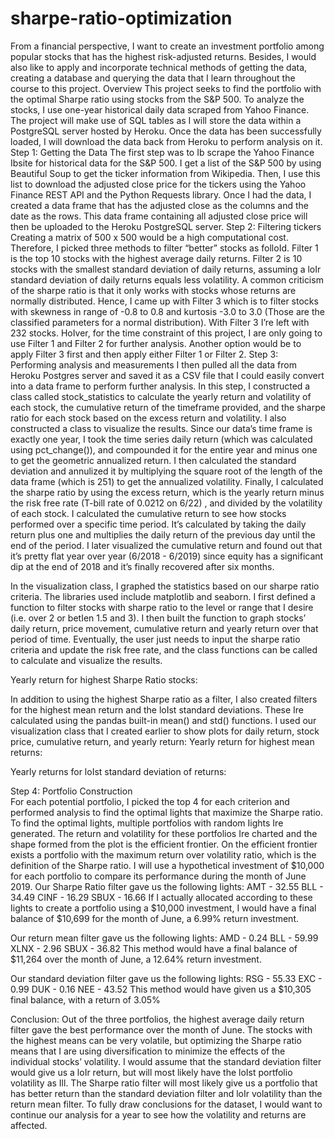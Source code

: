 # sharpe-ratio-optimization
From a financial perspective, I want to create an investment portfolio among popular stocks that has the highest risk-adjusted returns. Besides, I would also like to apply and incorporate technical methods of getting the data, creating a database and querying the data that I learn throughout the course to this project.
Overview
This project seeks to find the portfolio with the optimal Sharpe ratio using stocks from the S&P 500. To analyze the stocks, I use one-year historical daily data scraped from Yahoo Finance. The project will make use of SQL tables as I will store the data within a PostgreSQL server hosted by Heroku. Once the data has been successfully loaded, I will download the data back from Heroku to perform analysis on it.
Step 1: Getting the Data
The first step was to Ib scrape the Yahoo Finance Ibsite for historical data for the S&P 500. I get a list of the S&P 500 by using Beautiful Soup to get the ticker information from Wikipedia. Then, I use this list to download the adjusted close price for the tickers using the Yahoo Finance REST API and the Python Requests library. Once I had the data, I created a data frame that has the adjusted close as the columns and the date as the rows. This data frame containing all adjusted close price will then be uploaded to the Heroku PostgreSQL server. 
Step 2: Filtering tickers
	Creating a matrix of 500 x 500 would be a high computational cost. Therefore, I picked three methods to filter “better” stocks as folloId. Filter 1 is the top 10 stocks with the highest average daily returns. Filter 2 is 10 stocks with the smallest standard deviation of daily returns, assuming a loIr standard deviation of daily returns equals less volatility. A common criticism of the sharpe ratio is that it only works with stocks whose returns are normally distributed. Hence, I came up with Filter 3 which is to filter stocks with skewness in range of -0.8 to 0.8 and kurtosis -3.0 to 3.0 (Those are the classified parameters for a normal distribution). With Filter 3 I’re left with 232 stocks. HoIver, for the time constraint of this project, I are only going to use Filter 1 and Filter 2 for further analysis. Another option would be to apply Filter 3 first and then apply either Filter 1 or Filter 2.
Step 3: Performing analysis and measurements
I then pulled all the data from Heroku Postgres server and saved it as a CSV file that I could easily convert into a data frame to perform further analysis. In this step, I constructed a class called stock_statistics to calculate the yearly return and volatility of each stock, the cumulative return of the timeframe provided, and the sharpe ratio for each stock based on the excess return and volatility. I also constructed a class to visualize the results. 
Since our data’s time frame is exactly one year, I took the time series daily return (which was calculated using pct_change()), and compounded it for the entire year and minus one to get the geometric annualized return. I then calculated the standard deviation and annulized it by multiplying the square root of the length of the data frame (which is 251) to get the annualized volatility. Finally, I calculated the sharpe ratio by using the excess return, which is the yearly return minus the risk free rate (T-bill rate of 0.0212 on 6/22) , and divided by the volatility of each stock. 
I calculated the cumulative return to see how stocks performed over a specific time period. It’s calculated by taking the daily return plus one and multiplies the daily return of the previous day until the end of the period. I later visualized the cumulative return and found out that it’s pretty flat year over year (6/2018 - 6/2019) since equity has a significant dip at the end of 2018 and it’s finally recovered after six months.  
 
 In the visualization class, I graphed the statistics based on our sharpe ratio criteria. The libraries used include matplotlib and seaborn. I first defined a function to filter stocks with sharpe ratio to the level or range that I desire (i.e. over 2 or betIen 1.5 and 3). I then built the function to graph stocks’ daily return, price movement, cumulative return and yearly return over that period of time. 
Eventually, the user just needs to input the sharpe ratio criteria and update the risk free rate, and the class functions can be called to calculate and visualize the results. 
 
Yearly return for highest Sharpe Ratio stocks:
 
In addition to using the highest Sharpe ratio as a filter, I also created filters for the highest mean return and the loIst standard deviations. These Ire calculated using the pandas built-in mean() and std() functions. I used our visualization class that I created earlier to show plots for daily return, stock price, cumulative return, and yearly return:
Yearly return for highest mean returns:
 
Yearly returns for loIst standard deviation of returns:
 

Step 4: Portfolio Construction  
For each potential portfolio, I picked the top 4 for each criterion and performed analysis to find the optimal Iights that maximize the Sharpe ratio. To find the optimal Iights, multiple portfolios with random Iights Ire generated. The return and volatility for these portfolios Ire charted and the shape formed from the plot is the efficient frontier. On the efficient frontier exists a portfolio with the maximum return over volatility ratio, which is the definition of the Sharpe ratio. 
I will use a hypothetical investment of $10,000 for each portfolio to compare its performance during the month of June 2019.
Our Sharpe Ratio filter gave us the following Iights:
AMT - 32.55
BLL - 34.49
CINF - 16.29
SBUX - 16.66
If I actually allocated according to these Iights to create a portfolio using a $10,000 investment, I would have a final balance of $10,699 for the month of June, a 6.99% return investment.
 


Our return mean filter gave us the following Iights:
AMD - 0.24
BLL - 59.99
XLNX - 2.96
SBUX - 36.82
This method would have a final balance of $11,264 over the month of June, a 12.64% return investment.
 
Our standard deviation filter gave us the following Iights:
RSG - 55.33
EXC - 0.99
DUK - 0.16
NEE - 43.52
This method would have given us a $10,305 final balance, with a return of 3.05%
 
Conclusion:
Out of the three portfolios, the highest average daily return filter gave the best performance over the month of June. The stocks with the highest means can be very volatile, but optimizing the Sharpe ratio means that I are using diversification to minimize the effects of the individual stocks’ volatility. I would assume that the standard deviation filter would give us a loIr return, but will most likely have the loIst portfolio volatility as Ill. The Sharpe ratio filter will most likely give us a portfolio that has better return than the standard deviation filter and loIr volatility than the return mean filter. To fully draw conclusions for the dataset, I would want to continue our analysis for a year to see how the volatility and returns are affected.
